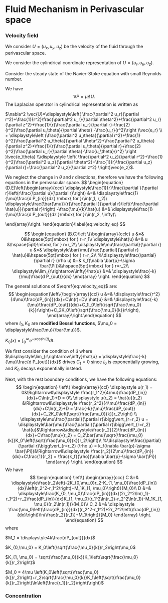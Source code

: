 # Fluid Mechanism in Perivascular space

### Velocity field

We consider $U = (u_x,u_y, u_z)$ be the velocity of the fluid through the perivascular space.

We consider the cylindrical coordinate representation of $U = (u_r, u_\theta, u_z)$.

Consider the steady state of the Navier-Stoke equation with small Reynolds number.

We have 
$$
\nabla P = \mu\Delta U.
$$
The Laplacian operator in cylindrical representation is written as

$\nabla^2 \vec{U}=\displaystyle\left( \frac{\partial^2 u_r}{\partial r^2}+\frac{1}{r^2}\frac{\partial^2 u_r}{\partial \theta^2}+\frac{\partial^2 u_r}{\partial z^2}+\frac{1}{r}\frac{\partial u_r}{\partial r}-\frac{2}{r^2}\frac{\partial u_\theta}{\partial \theta} -\frac{u_r}{r^2}\right )\vec{e_r} \\ + \displaystyle\left (\frac{\partial^2 u_\theta}{\partial r^2}+\frac{1}{r^2}\frac{\partial^2 u_\theta}{\partial \theta^2}+\frac{\partial^2 u_\theta}{\partial z^2}+\frac{1}{r}\frac{\partial u_\theta}{\partial r}+\frac{2}{r^2}\frac{\partial u_r}{\partial \theta}-\frac{u_\theta}{r^2} \right )\vec{e_\theta} \\\displaystyle \left( \frac{\partial^2 u_z}{\partial r^2}+\frac{1}{r^2}\frac{\partial^2 u_z}{\partial \theta^2}+\frac{1}{r}\frac{\partial u_z}{\partial r}+\frac{\partial^2 u_z}{\partial z^2} \right)\vec{e_z}$.

We neglect the change in $\theta$ and $r$ directions, therefore we have the following equations in the perivascular space.
$$
\begin{equation}
(D.E)\left\{\begin{array}{ccc}
	\displaystyle\frac{1}{r}\frac{\partial }{\partial r}\left(r\frac{\partial u}{\partial r}\right) &=& \displaystyle\frac{1}{\mu}\frac{d P_{in}}{dz} \mbox{ for }r\in(r_1, r_2)\\
	\displaystyle\frac{\bar{\mu}}{r}\frac{\partial }{\partial r}\left(r\frac{\partial \hat{u}}{\partial r}\right) -\frac{\mu}{k}\hat{u} &=& \displaystyle\frac{1}{\mu}\frac{d P_{out}}{dz }\mbox{ for }r\in(r_2, \infty)\\
	
\end{array}\right.
\end{equation}\label{eq:velocity_eq}
$$


$$
\begin{equation}
	(B.C)\left
		\{\begin{array}{cclc}
            u &=& 0&\hspace{5pt}\mbox{ for } r=r_1\\
            \displaystyle\hat{u} &=& u &\hspace{5pt}\mbox{ for } r=r_2\\
            \displaystyle\mu\frac{\partial}{\partial r} u &=& \displaystyle\bar{\mu}\frac{\partial}{\partial r} \hat{u}&\hspace{5pt}\mbox{ for } r=r_2\\
            %\displaystyle\frac{\partial}{\partial r} (\rho u) &=& k_f(\nabla \bar{p}-\sigma \bar{\Pi})&\hspace{5pt}\mbox{ for } r=r_2\\
            \displaystyle\lim_{r\rightarrow\infty}\hat{u} &=& \displaystyle\frac{-k}{\mu}\frac{d P_{out}}{dx}
		\end{array}
	\right.
\end{equation}
$$



The general solutions of $\eqref{eq:velocity_eq}$ are:
$$
\begin{equation}\left\{\begin{array}{ccl}    
u &=& \displaystyle\frac{r^2}{4\mu}\frac{dP_{in}}{dx}+C\ln(r)+D\\
\hat{u} &=& \displaystyle\frac{-k}{\mu}\frac{dP_{out}}{dx}+C_1I_0\left(\sqrt{\frac{\mu_0}{k}}r\right)+C_2K_0\left(\sqrt{\frac{\mu_0}{k}}r\right),
\end{array}\right.\end{equation}
$$
where $I_0, K_0$ are **modified Bessel functions**, $\mu_0 = \displaystyle\frac{\mu}{\bar{\mu}}$.

$K_0(x) = \displaystyle\int_0^{\infty}e^{-x\cosh(t)}dt$.

We first consider the condition of $\hat{u}$ where $\displaystyle\lim_{r\rightarrow\infty}\hat{u} = \displaystyle\frac{-k}{\mu}\frac{d P_{out}}{dx}$ drives $C_1 = 0$ since $I_0$ is exponentially growing, and $K_0$ decays exponentially instead.

Next, with the rest boundary conditions, we have the following equations:
$$
\begin{equation}
	\left\{
		\begin{array}{ccl}
			\displaystyle u(r_1) = 0&\Rightarrow&\displaystyle  \frac{r_1^2}{4\mu}\frac{dP_{in}}{dx}+C\ln(r_1)+D = 0\\
			\displaystyle u(r_2) = \hat{u}(r_2)  &\Rightarrow&\displaystyle \frac{r_2^2}{4\mu}\frac{dP_{in}}{dx}+C\ln(r_2)+D = \frac{-k}{\mu}\frac{dP_{out}}{dx}+C_2K_0\left(\sqrt{\frac{\mu_0}{k}}r_2\right) \\
            \displaystyle\mu\frac{\partial}{\partial r}\bigg\vert_{r=r_2} u = \displaystyle\bar{\mu}\frac{\partial}{\partial r}\bigg\vert_{r=r_2} \hat{u}&\Rightarrow&\displaystyle\frac{r_2}{2}\frac{dP_{in}}{dx}+C\frac{\mu}{r_2} = C_2\bar{\mu}\sqrt{\frac{\mu_0}{k}}K_0'\left(\sqrt{\frac{\mu_0}{k}}r_2\right)\\
            %\displaystyle\frac{\partial}{\partial r}\bigg\vert_{r=r_2} (\rho u) = k_f(\nabla \bar{p}-\sigma \bar{\Pi})&\Rightarrow&\displaystyle \frac{r_2}{2\mu}\frac{dP_{in}}{dx}+C\frac{1}{r_2} = \frac{k_f}{\rho}(\nabla \bar{p}-\sigma \bar{\Pi}) 
		\end{array}
	\right.
\end{equation}
$$
We have 
$$
\begin{equation}
	\left\{
		\begin{array}{ccc}
			C &=& \displaystyle\frac{r_2\left(-2K_{0,\mu_0}r_2-K_{1, \mu_0}\frac{dP_{in}}{dx}\left(r_2^2-r_1^2\right)+M_1K_{1, \mu_0}\right)}{M_0}\\
			D &=& \displaystyle\frac{K_{0, \mu_0}\frac{dP_{in}}{dx}(2r_2^2\ln(r_1)-r_1^2)+r_2\frac{dP_{in}}{dx}K_{1, \mu_0}(r_1^2\ln(r_2)-r_2^2\ln(r_1))-M_1K_{1, \mu_0}(r_2\ln(r_1))}{M_0}\\
			C_2 &=& \displaystyle \frac{\mu_0\left(\frac{dP_{in}}{dx}(r_2^2-r_1^2)+2r_2^2\left(\frac{dP_{in}}{dx}\right)\ln(\frac{r_2}{r_1})+M_1\right)}{M_0}
		\end{array}
	\right.
\end{equation}
$$
where 

$M_1 = \displaystyle4k\frac{dP_{out}}{dx}$

$K_{0,\mu_0} = K_0\left(\sqrt{\frac{\mu_0}{k}}r_2\right)\mu_0$

$K_{1, \mu_0} = \sqrt{\frac{\mu_0}{k}}K_1\left(\sqrt{\frac{\mu_0}{k}}r_2\right)$

$M_0 = 4\mu \left(K_0\left(\sqrt{\frac{\mu_0}{k}}r_2\right)+r_2\sqrt{\frac{\mu_0}{k}}K_1\left(\sqrt{\frac{\mu_0}{k}}r_2\right)\ln\left(\frac{r_1}{r_2}\right)\right)$

### Concentration

